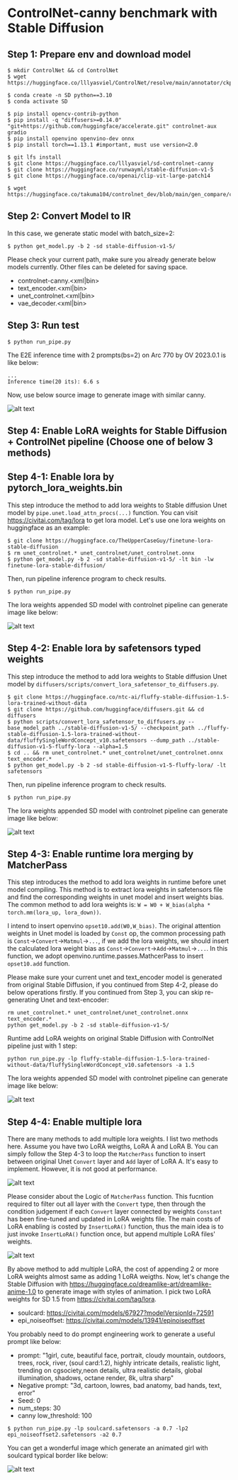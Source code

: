 # ControlNet-canny benchmark with Stable Diffusion

## Step 1: Prepare env and download model
```shell
$ mkdir ControlNet && cd ControlNet
$ wget https://huggingface.co/lllyasviel/ControlNet/resolve/main/annotator/ckpts/body_pose_model.pth

$ conda create -n SD python==3.10
$ conda activate SD

$ pip install opencv-contrib-python
$ pip install -q "diffusers>=0.14.0" "git+https://github.com/huggingface/accelerate.git" controlnet-aux gradio
$ pip install openvino openvino-dev onnx
$ pip install torch==1.13.1 #important, must use version<2.0

$ git lfs install
$ git clone https://huggingface.co/lllyasviel/sd-controlnet-canny 
$ git clone https://huggingface.co/runwayml/stable-diffusion-v1-5
$ git clone https://huggingface.co/openai/clip-vit-large-patch14 

$ wget https://huggingface.co/takuma104/controlnet_dev/blob/main/gen_compare/control_images/vermeer_512x512.png 
```

## Step 2: Convert Model to IR
In this case, we generate static model with batch_size=2:
```shell
$ python get_model.py -b 2 -sd stable-diffusion-v1-5/
```
Please check your current path, make sure you already generate below models currently. Other files can be deleted for saving space.
+ controlnet-canny.<xml|bin>
+ text_encoder.<xml|bin>
+ unet_controlnet.<xml|bin>
+ vae_decoder.<xml|bin>

## Step 3: Run test
```shell
$ python run_pipe.py
```
The E2E inference time with 2 prompts(bs=2) on Arc 770 by OV 2023.0.1 is like below:
```shell
...
Inference time(20 its): 6.6 s
```

Now, use below source image to generate image with similar canny.

![alt text](pipe_results.png)

## Step 4: Enable LoRA weights for Stable Diffusion + ControlNet pipeline (Choose one of below 3 methods)

## Step 4-1: Enable lora by pytorch_lora_weights.bin
This step introduce the method to add lora weights to Stable diffusion Unet model by `pipe.unet.load_attn_procs(...)` function. You can visit https://civitai.com/tag/lora to get lora model. Let's use one lora weights on huggingface as an example:
```shell
$ git clone https://huggingface.co/TheUpperCaseGuy/finetune-lora-stable-diffusion
$ rm unet_controlnet.* unet_controlnet/unet_controlnet.onnx
$ python get_model.py -b 2 -sd stable-diffusion-v1-5/ -lt bin -lw finetune-lora-stable-diffusion/
```
Then, run pipeline inference program to check results.
```shell
$ python run_pipe.py
```
The lora weights appended SD model with controlnet pipeline can generate image like below:

![alt text](pipe_lora_bin_results.png)

## Step 4-2: Enable lora by safetensors typed weights
This step introduce the method to add lora weights to Stable diffusion Unet model by `diffusers/scripts/convert_lora_safetensor_to_diffusers.py`.
```shell
$ git clone https://huggingface.co/ntc-ai/fluffy-stable-diffusion-1.5-lora-trained-without-data
$ git clone https://github.com/huggingface/diffusers.git && cd diffusers
$ python scripts/convert_lora_safetensor_to_diffusers.py --base_model_path ../stable-diffusion-v1-5/ --checkpoint_path ../fluffy-stable-diffusion-1.5-lora-trained-without-data/fluffySingleWordConcept_v10.safetensors --dump_path ../stable-diffusion-v1-5-fluffy-lora --alpha=1.5
$ cd .. && rm unet_controlnet.* unet_controlnet/unet_controlnet.onnx text_encoder.*
$ python get_model.py -b 2 -sd stable-diffusion-v1-5-fluffy-lora/ -lt safetensors
```
Then, run pipeline inference program to check results.
```shell
$ python run_pipe.py
```
The lora weights appended SD model with controlnet pipeline can generate image like below:

![alt text](pipe_lora_safetensors_results.png)

## Step 4-3: Enable runtime lora merging by MatcherPass
This step introduces the method to add lora weights in runtime before unet model compiling. This method is to extract lora weights in safetensors file and find the corresponding weights in unet model and insert weights bias. The common method to add lora weights is:
 `W = W0 + W_bias(alpha * torch.mm(lora_up, lora_down))`.

I intend to insert openvino `opset10.add(W0,W_bias)`. The original attention weights in Unet model is loaded by `Const` op, the common processing path is `Const`->`Convert`->`Matmul`->`...`, if we add the lora weights, we should insert the calculated lora weight bias as `Const`->`Convert`->`Add`->`Matmul`->`...`. In this function, we adopt openvino.runtime.passes.MathcerPass to insert `opset10.add` function.

Please make sure your current unet and text_encoder model is generated from original Stable Diffusion, if you continued from Step 4-2, please do below operations firstly. If you continued from Step 3, you can skip re-generating Unet and text-encoder:
```shell
rm unet_controlnet.* unet_controlnet/unet_controlnet.onnx text_encoder.*
python get_model.py -b 2 -sd stable-diffusion-v1-5/
``` 
Runtime add LoRA weights on original Stable Diffusion with ControlNet pipeline just with 1 step:
```shell
python run_pipe.py -lp fluffy-stable-diffusion-1.5-lora-trained-without-data/fluffySingleWordConcept_v10.safetensors -a 1.5
```
The lora weights appended SD model with controlnet pipeline can generate image like below:

![alt text](pipe_lora_safetensors_results.png)

## Step 4-4: Enable multiple lora 
There are many methods to add multiple lora weights. I list two methods here. Assume you have two LoRA weigths, LoRA A and LoRA B. You can simply follow the Step 4-3 to loop the `MatcherPass` function to insert between original Unet `Convert` layer and `Add` layer of LoRA A. It's easy to implement. However, it is not good at performance.

![alt text](multi_lora1.png)

Please consider about the Logic of `MatcherPass` function. This fucntion required to filter out all layer with the `Convert` type, then through the condition judgement if each `Convert` layer connected by weights `Constant` has been fine-tuned and updated in LoRA weights file. The main costs of LoRA enabling is costed by `InsertLoRA()` function, thus the main idea is to just invoke `InsertLoRA()` function once, but append multiple LoRA files' weights.

![alt text](multi_lora2.png)

By above method to add multiple LoRA, the cost of appending 2 or more LoRA weights almost same as adding 1 LoRA weigths. Now, let's change the Stable Diffusion with https://huggingface.co/dreamlike-art/dreamlike-anime-1.0 to generate image with styles of animation. I pick two LoRA weights for SD 1.5 from https://civitai.com/tag/lora.

+ soulcard: https://civitai.com/models/67927?modelVersionId=72591
+ epi_noiseoffset: https://civitai.com/models/13941/epinoiseoffset

You probably need to do prompt engineering work to generate a useful prompt like below:

+ prompt: "1girl, cute, beautiful face, portrait, cloudy mountain, outdoors, trees, rock, river, (soul card:1.2), highly intricate details, realistic light, trending on cgsociety,neon details, ultra realistic details, global illumination, shadows, octane render, 8k, ultra sharp"
+ Negative prompt: "3d, cartoon, lowres, bad anatomy, bad hands, text, error"
+ Seed: 0
+ num_steps: 30
+ canny low_threshold: 100

```shell
$ python run_pipe.py -lp soulcard.safetensors -a 0.7 -lp2 epi_noiseoffset2.safetensors -a2 0.7
```
You can get a wonderful image which generate an animated girl with soulcard typical border like below:

![alt text](result_soulcard_noiseoffset.png)